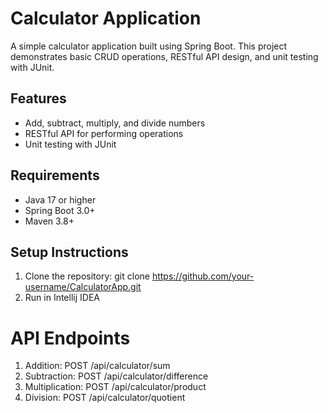 # Calculator Application

A simple calculator application built using Spring Boot. This project demonstrates basic CRUD operations, RESTful API design, and unit testing with JUnit.

## Features
- Add, subtract, multiply, and divide numbers
- RESTful API for performing operations
- Unit testing with JUnit

## Requirements
- Java 17 or higher
- Spring Boot 3.0+
- Maven 3.8+

## Setup Instructions
1. Clone the repository: git clone https://github.com/your-username/CalculatorApp.git
2. Run in Intellij IDEA

# API Endpoints
1. Addition: POST /api/calculator/sum
2. Subtraction: POST /api/calculator/difference
3. Multiplication: POST /api/calculator/product
4. Division: POST /api/calculator/quotient
